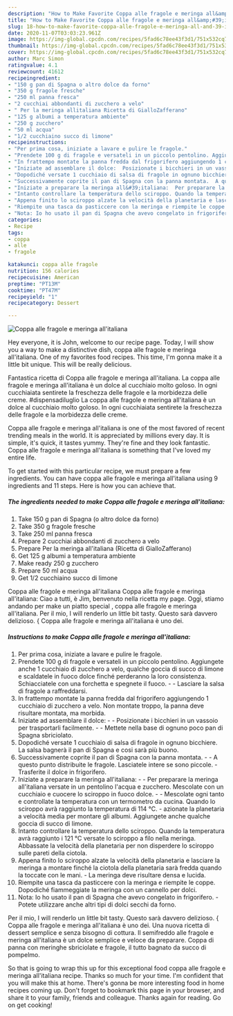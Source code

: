 ```yaml
---
description: "How to Make Favorite Coppa alle fragole e meringa all&amp;#39;italiana"
title: "How to Make Favorite Coppa alle fragole e meringa all&amp;#39;italiana"
slug: 18-how-to-make-favorite-coppa-alle-fragole-e-meringa-all-and-39-italiana
date: 2020-11-07T03:03:23.961Z
image: https://img-global.cpcdn.com/recipes/5fad6c78ee43f3d1/751x532cq70/coppa-alle-fragole-e-meringa-allitaliana-recipe-main-photo.jpg
thumbnail: https://img-global.cpcdn.com/recipes/5fad6c78ee43f3d1/751x532cq70/coppa-alle-fragole-e-meringa-allitaliana-recipe-main-photo.jpg
cover: https://img-global.cpcdn.com/recipes/5fad6c78ee43f3d1/751x532cq70/coppa-alle-fragole-e-meringa-allitaliana-recipe-main-photo.jpg
author: Marc Simon
ratingvalue: 4.1
reviewcount: 41612
recipeingredient:
- "150 g pan di Spagna o altro dolce da forno"
- "350 g fragole fresche"
- "250 ml panna fresca"
- "2 cucchiai abbondanti di zucchero a velo"
- " Per la meringa allitaliana Ricetta di GialloZafferano"
- "125 g albumi a temperatura ambiente"
- "250 g zucchero"
- "50 ml acqua"
- "1/2 cucchiaino succo di limone"
recipeinstructions:
- "Per prima cosa, iniziate a lavare e pulire le fragole."
- "Prendete 100 g di fragole e versateli in un piccolo pentolino. Aggiungete anche 1 cucchiaio di zucchero a velo, qualche goccia di succo di limone e scaldatele in fuoco dolce finché perderanno la loro consistenza. Schiacciatele con una forchetta e spegnete il fuoco.   Lasciare la salsa di fragole a raffreddarsi."
- "In frattempo montate la panna fredda dal frigorifero aggiungendo 1 cucchiaio di zucchero a velo. Non montate troppo, la panna deve risultare montata, ma morbida."
- "Iniziate ad assemblare il dolce:  Posizionate i bicchieri in un vassoio per trasportarli facilmente.  Mettete nella base di ognuno poco pan di Spagna sbriciolato."
- "Dopodiché versate 1 cucchiaio di salsa di fragole in ognuno bicchiere. La salsa bagnerà il pan di Spagna e cosi sarà più buono."
- "Successivamente coprite il pan di Spagna con la panna montata.  A questo punto distribuite le fragole. Lasciatele intere se sono piccole. Trasferite il dolce in frigorifero."
- "Iniziate a preparare la meringa all&#39;italiana:  Per preparare la meringa all&#39;italiana versate in un pentolino l&#39;acqua e zucchero. Mescolate con un cucchiaio e cuocere lo sciroppo in fuoco dolce.   Mescolate ogni tanto e controllate la temperatura con un termometro da cucina. Quando lo sciroppo avrà raggiunto la temperatura di 114 °C.  azionate la planetaria a velocità media per montare gli albumi. Aggiungete anche qualche goccia di succo di limone."
- "Intanto controllare la temperatura dello sciroppo. Quando la temperatura avrà raggiunto i 121 °C versate lo sciroppo a filo nella meringa. Abbassate la velocità della planetaria per non disperdere lo sciroppo sulle pareti della ciotola."
- "Appena finito lo sciroppo alzate la velocità della planetaria e lasciare la meringa a montare finché la ciotola della planetaria sarà fredda quando la toccate con le mani.  La meringa deve risultare densa e lucida."
- "Riempite una tasca da pasticcere con la meringa e riempite le coppe. Dopodiché fiammeggiate la meringa con un cannello per dolci."
- "Nota: Io ho usato il pan di Spagna che avevo congelato in frigorifero.  Potete utilizzare anche altri tipi di dolci secchi da forno."
categories:
- Recipe
tags:
- coppa
- alle
- fragole

katakunci: coppa alle fragole 
nutrition: 156 calories
recipecuisine: American
preptime: "PT13M"
cooktime: "PT47M"
recipeyield: "1"
recipecategory: Dessert

---
```



![Coppa alle fragole e meringa all&#39;italiana](https://img-global.cpcdn.com/recipes/5fad6c78ee43f3d1/751x532cq70/coppa-alle-fragole-e-meringa-allitaliana-recipe-main-photo.jpg)

Hey everyone, it is John, welcome to our recipe page. Today, I will show you a way to make a distinctive dish, coppa alle fragole e meringa all&#39;italiana. One of my favorites food recipes. This time, I'm gonna make it a little bit unique. This will be really delicious.

Fantastica ricetta di Coppa alle fragole e meringa all&#39;italiana. La coppa alle fragole e meringa all&#39;italiana è un dolce al cucchiaio molto goloso. In ogni cucchiaiata sentirete la freschezza delle fragole e la morbidezza delle creme. #dispensadiluglio La coppa alle fragole e meringa all&#39;italiana è un dolce al cucchiaio molto goloso. In ogni cucchiaiata sentirete la freschezza delle fragole e la morbidezza delle creme.

Coppa alle fragole e meringa all&#39;italiana is one of the most favored of recent trending meals in the world. It is appreciated by millions every day. It is simple, it's quick, it tastes yummy. They're fine and they look fantastic. Coppa alle fragole e meringa all&#39;italiana is something that I've loved my entire life.


To get started with this particular recipe, we must prepare a few ingredients. You can have coppa alle fragole e meringa all&#39;italiana using 9 ingredients and 11 steps. Here is how you can achieve that.

<!--inarticleads1-->

##### The ingredients needed to make Coppa alle fragole e meringa all&#39;italiana:

1. Take 150 g pan di Spagna (o altro dolce da forno)
1. Take 350 g fragole fresche
1. Take 250 ml panna fresca
1. Prepare 2 cucchiai abbondanti di zucchero a velo
1. Prepare  Per la meringa all&#39;italiana (Ricetta di GialloZafferano)
1. Get 125 g albumi a temperatura ambiente
1. Make ready 250 g zucchero
1. Prepare 50 ml acqua
1. Get 1/2 cucchiaino succo di limone


Coppa alle fragole e meringa all&#39;italiana Coppa alle fragole e meringa all&#39;italiana: Ciao a tutti, è Jim, benvenuto nella ricetta my page. Oggi, stiamo andando per make un piatto special , coppa alle fragole e meringa all&#39;italiana. Per il mio, I will renderlo un little bit tasty. Questo sarà davvero delizioso. { Coppa alle fragole e meringa all&#39;italiana è uno dei. 

<!--inarticleads2-->

##### Instructions to make Coppa alle fragole e meringa all&#39;italiana:

1. Per prima cosa, iniziate a lavare e pulire le fragole.
1. Prendete 100 g di fragole e versateli in un piccolo pentolino. Aggiungete anche 1 cucchiaio di zucchero a velo, qualche goccia di succo di limone e scaldatele in fuoco dolce finché perderanno la loro consistenza. Schiacciatele con una forchetta e spegnete il fuoco.  -  - Lasciare la salsa di fragole a raffreddarsi.
1. In frattempo montate la panna fredda dal frigorifero aggiungendo 1 cucchiaio di zucchero a velo. Non montate troppo, la panna deve risultare montata, ma morbida.
1. Iniziate ad assemblare il dolce: -  - Posizionate i bicchieri in un vassoio per trasportarli facilmente. -  - Mettete nella base di ognuno poco pan di Spagna sbriciolato.
1. Dopodiché versate 1 cucchiaio di salsa di fragole in ognuno bicchiere. La salsa bagnerà il pan di Spagna e cosi sarà più buono.
1. Successivamente coprite il pan di Spagna con la panna montata. -  - A questo punto distribuite le fragole. Lasciatele intere se sono piccole. - Trasferite il dolce in frigorifero.
1. Iniziate a preparare la meringa all&#39;italiana: -  - Per preparare la meringa all&#39;italiana versate in un pentolino l&#39;acqua e zucchero. Mescolate con un cucchiaio e cuocere lo sciroppo in fuoco dolce.  -  - Mescolate ogni tanto e controllate la temperatura con un termometro da cucina. Quando lo sciroppo avrà raggiunto la temperatura di 114 °C.  - azionate la planetaria a velocità media per montare gli albumi. Aggiungete anche qualche goccia di succo di limone.
1. Intanto controllare la temperatura dello sciroppo. Quando la temperatura avrà raggiunto i 121 °C versate lo sciroppo a filo nella meringa. Abbassate la velocità della planetaria per non disperdere lo sciroppo sulle pareti della ciotola.
1. Appena finito lo sciroppo alzate la velocità della planetaria e lasciare la meringa a montare finché la ciotola della planetaria sarà fredda quando la toccate con le mani.  - La meringa deve risultare densa e lucida.
1. Riempite una tasca da pasticcere con la meringa e riempite le coppe. Dopodiché fiammeggiate la meringa con un cannello per dolci.
1. Nota: Io ho usato il pan di Spagna che avevo congelato in frigorifero.  - Potete utilizzare anche altri tipi di dolci secchi da forno.


Per il mio, I will renderlo un little bit tasty. Questo sarà davvero delizioso. { Coppa alle fragole e meringa all&#39;italiana è uno dei. Una nuova ricetta di dessert semplice e senza bisogno di cottura. Il semifreddo alle fragole e meringa all&#39;italiana è un dolce semplice e veloce da preparare. Coppa di panna con meringhe sbriciolate e fragole, il tutto bagnato da succo di pompelmo. 

So that is going to wrap this up for this exceptional food coppa alle fragole e meringa all&#39;italiana recipe. Thanks so much for your time. I'm confident that you will make this at home. There's gonna be more interesting food in home recipes coming up. Don't forget to bookmark this page in your browser, and share it to your family, friends and colleague. Thanks again for reading. Go on get cooking!
